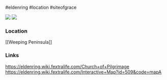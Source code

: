 #eldenring #location #siteofgrace 

![](https://eldenring.wiki.fextralife.com/file/Elden-Ring/church-of-pilgrimage-location-eldenring-wiki-guide.jpg) ![](https://eldenring.wiki.fextralife.com/file/Elden-Ring/church_of_pilgrimage_location_map_elden_ring_wiki_guide_300px.jpg)
### Location
[[Weeping Peninsula]]
### Links
https://eldenring.wiki.fextralife.com/Church+of+Pilgrimage
https://eldenring.wiki.fextralife.com/Interactive+Map?id=509&code=mapA
